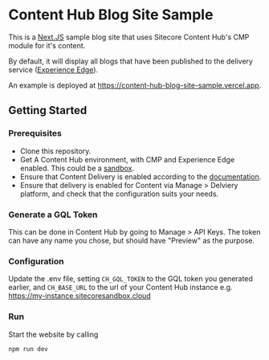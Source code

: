 # Content Hub Blog Site Sample
This is a [Next.JS](https://nextjs.org) sample blog site that uses Sitecore Content Hub's CMP module for it's content.

By default, it will display all blogs that have been published to the delivery service ([Experience Edge](https://docs.stylelabs.com/contenthub/4.2.x/content/user-documentation/experience-edge/caas-intro.html)).

An example is deployed at https://content-hub-blog-site-sample.vercel.app.

## Getting Started
### Prerequisites
* Clone this repository.
* Get A Content Hub environment, with CMP and Experience Edge enabled. This could be a [sandbox](create.stylelabs.io).
* Ensure that Content Delivery is enabled according to the [documentation](https://docs.stylelabs.com/contenthub/4.2.x/content/user-documentation/experience-edge/content-delivery/prerequisites.html).
* Ensure that delivery is enabled for Content via Manage > Delviery platform, and check that the configuration suits your needs.

### Generate a GQL Token
This can be done in Content Hub by going to Manage > API Keys. The token can have any name you chose, but should have "Preview" as the purpose.

### Configuration
Update the .env file, setting `CH_GQL_TOKEN` to the GQL token you generated earlier, and `CH_BASE_URL` to the url of your Content Hub instance e.g. https://my-instance.sitecoresandbox.cloud

### Run
Start the website by calling

```
npm run dev
```